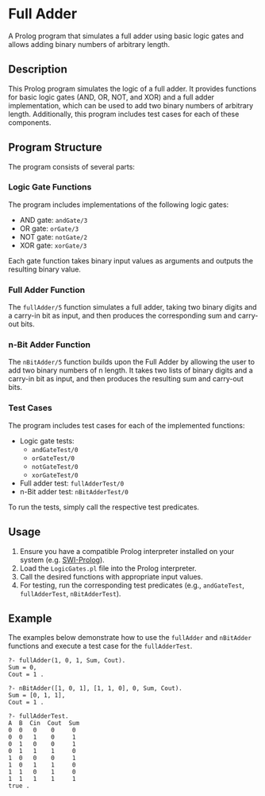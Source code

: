 # Full Adder

A Prolog program that simulates a full adder using basic logic gates and allows adding binary numbers of arbitrary length.

## Description

This Prolog program simulates the logic of a full adder. It provides functions for basic logic gates (AND, OR, NOT, and XOR) and a full adder implementation, which can be used to add two binary numbers of arbitrary length. Additionally, this program includes test cases for each of these components.

## Program Structure

The program consists of several parts:

### Logic Gate Functions

The program includes implementations of the following logic gates:

- AND gate: `andGate/3`
- OR gate: `orGate/3`
- NOT gate: `notGate/2`
- XOR gate: `xorGate/3`

Each gate function takes binary input values as arguments and outputs the resulting binary value.

### Full Adder Function

The `fullAdder/5` function simulates a full adder, taking two binary digits and a carry-in bit as input, and then produces the corresponding sum and carry-out bits.

### n-Bit Adder Function

The `nBitAdder/5` function builds upon the Full Adder by allowing the user to add two binary numbers of n length. It takes two lists of binary digits and a carry-in bit as input, and then produces the resulting sum and carry-out bits.

### Test Cases

The program includes test cases for each of the implemented functions:

- Logic gate tests:
  - `andGateTest/0`
  - `orGateTest/0`
  - `notGateTest/0`
  - `xorGateTest/0`
- Full adder test: `fullAdderTest/0`
- n-Bit adder test: `nBitAdderTest/0`

To run the tests, simply call the respective test predicates.

## Usage

1. Ensure you have a compatible Prolog interpreter installed on your system (e.g. [SWI-Prolog](https://www.swi-prolog.org/Download.html)).
2. Load the `LogicGates.pl` file into the Prolog interpreter.
3. Call the desired functions with appropriate input values.
4. For testing, run the corresponding test predicates (e.g., `andGateTest`, `fullAdderTest`, `nBitAdderTest`).

## Example

The examples below demonstrate how to use the `fullAdder` and `nBitAdder` functions and execute a test case for the `fullAdderTest`.

```plaintext
?- fullAdder(1, 0, 1, Sum, Cout).
Sum = 0,
Cout = 1 .

?- nBitAdder([1, 0, 1], [1, 1, 0], 0, Sum, Cout).
Sum = [0, 1, 1],
Cout = 1 .

?- fullAdderTest.
A  B  Cin  Cout  Sum
0  0   0    0     0
0  0   1    0     1
0  1   0    0     1
0  1   1    1     0
1  0   0    0     1
1  0   1    1     0
1  1   0    1     0
1  1   1    1     1
true .
```
